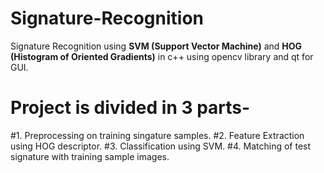 # Signature-Recognition
Signature Recognition using **SVM (Support Vector Machine)** and **HOG (Histogram of Oriented Gradients)** in c++ using opencv library and qt for GUI. 

# Project is divided in 3 parts- 
#1. Preprocessing on training singature samples.
#2. Feature Extraction using HOG descriptor. 
#3. Classification using SVM.
#4. Matching of test signature with training sample images.
